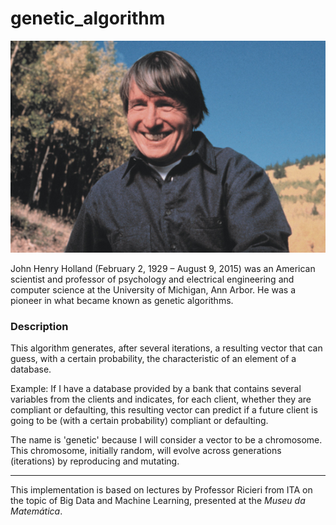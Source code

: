 # genetic_algorithm

<div align="center">
  <img src="image/holland.jpg" alt="holland">
</div>

John Henry Holland (February 2, 1929 – August 9, 2015) was an American scientist and professor of psychology and electrical engineering and computer science at the University of Michigan, Ann Arbor. He was a pioneer in what became known as genetic algorithms.

### Description
This algorithm generates, after several iterations, a resulting vector that can guess, with a certain probability, the characteristic of an element of a database.

Example: If I have a database provided by a bank that contains several variables from the clients and indicates, for each client, whether they are compliant or defaulting, this resulting vector can predict if a future client is going to be (with a certain probability) compliant or defaulting.

The name is 'genetic' because I will consider a vector to be a chromosome. This chromosome, initially random, will evolve across generations (iterations) by reproducing and mutating.

---

This implementation is based on lectures by Professor Ricieri from ITA on the topic of Big Data and Machine Learning, presented at the *Museu da Matemática*.
